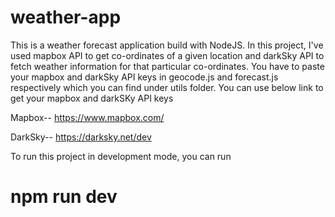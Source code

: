 # weather-app

This is a weather forecast application build with NodeJS. In this project, I've used mapbox API to get co-ordinates of a given location and darkSky API to fetch weather information for that particular co-ordinates. You have to paste your mapbox and darkSky API keys in geocode.js and forecast.js respectively which you can find under utils folder. You can use below link to get your mapbox and darkSKy API keys

Mapbox-- https://www.mapbox.com/

DarkSky-- https://darksky.net/dev

To run this project in development mode, you can run
# npm run dev
